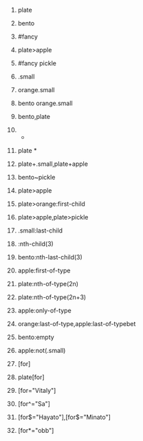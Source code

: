 1. plate

2. bento

3. #fancy

4. plate>apple

5. #fancy pickle

6. .small

7. orange.small
8. bento orange.small
9. bento,plate
10. *
11. plate *
12. plate+.small,plate+apple
13. bento~pickle
14. plate>apple
15. plate>orange:first-child 
16. plate>apple,plate>pickle
17. .small:last-child  
18. :nth-child(3)
19. bento:nth-last-child(3)
20. apple:first-of-type
21. plate:nth-of-type(2n)
22. plate:nth-of-type(2n+3)
23. apple:only-of-type
24. orange:last-of-type,apple:last-of-typebet
25. bento:empty
26. apple:not(.small)
27. [for]
28. plate[for]
29. [for="Vitaly"]
30. [for^="Sa"]
31. [for$="Hayato"],[for$="Minato"]
32. [for*="obb"]









